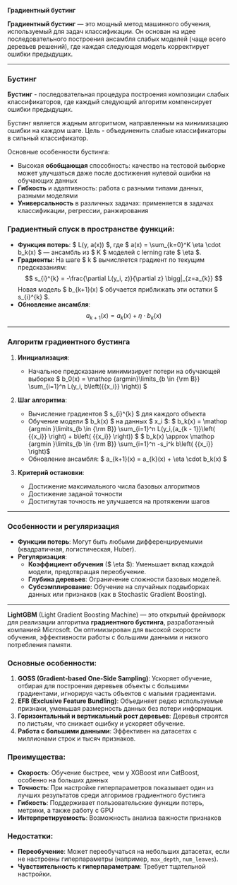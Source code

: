 **Градиентный бустинг**

**Градиентный бустинг** — это мощный метод машинного обучения, используемый для задач классификации. Он основан на идее последовательного построения ансамбля слабых моделей (чаще всего деревьев решений), где каждая следующая модель корректирует ошибки предыдущих. 

---

### **Бустинг**

**Бустинг** - последовательная процедура построения композиции слабых классификаторов, где каждый следующий алгоритм компенсирует ошибки предыдущих.

Бустинг является жадным алгоритмом, направленным на минимизацию ошибки на каждом шаге. Цель - объединенить слабые классификаторы в сильный классификатор.

Основные особенности бустинга:
   - Высокая **обобщающая** способность: качество на тестовой выборке может улучшаться даже после достижения нулевой ошибки на обучающих данных
   - **Гибкость** и адаптивность: работа с разными типами данных, разными моделями
   - **Универсальность** в различных задачах: применяется в задачах классификации, регрессии, ранжирования

### **Градиентный спуск в пространстве функций**:

- **Функция потерь**: $ L(y, a(x)) $, где $ a(x) = \sum_{k=0}^K \eta \cdot b_k(x) $ — ансамбль из $ K $ моделей с lerning rate $ \eta $.
- **Градиенты**: На шаге $ k $ вычисляется градиент по текущим предсказаниям:
  $$
  s_{i}^{k} = -\frac{\partial L(y_i, z)}{\partial z} \bigg|_{z=a_{k}}
  $$
  Новая модель $ b_{k+1}(x) $ обучается приближать эти остатки $ s_{i}^{k} $.
- **Обновление ансамбля**:
  $$
  a_{k+1}(x) = a_{k}(x) + \eta \cdot b_k(x)
  $$


[//]: # (source: deepseek +  https://education.yandex.ru/handbook/ml/article/gradientnyj-busting)

---

### **Алгоритм градиентного бустинга**
1. **Инициализация**:
   - Начальное предсказание минимизирует потери на обучающей выборке $ b_0(x) = \mathop {argmin}\limits_{b \in {\rm B}} \sum_{i=1}^n L(y_i, b\left({{x_i}} \right)) $ 
2. **Шаг алгоритма**:
     - Вычисление градиентов $ s_{i}^{k} $ для каждого объекта
     - Обучение модели $ b_k(x) $ на данных $ x_i $: $ b_k(x) = \mathop {argmin }\limits_{b \in {\rm B}} \sum_{i=1}^n L(y_i,{a_{k - 1}}\left( {{x_i}} \right) + b\left( {{x_i}} \right)) $ $ b_k(x) \approx \mathop {argmin }\limits_{b \in {\rm B}} \sum_{i=1}^n -s_i^k b\left( {{x_i}} \right)$
     - Обновление ансамбля: $ a_{k+1}(x) = a_{k}(x) + \eta \cdot b_k(x) $

3. **Критерий остановки**:
   - Достижение максимального числа базовых алгоритмов
   - Достижение заданой точности
   - Достигнутая точность не улучшается на протяжении шагов

---

### **Особенности и регуляризация**
- **Функции потерь**: Могут быть любыми дифференцируемыми (квадратичная, логистическая, Huber).
- **Регуляризация**:
  - **Коэффициент обучения** ($ \eta $): Уменьшает вклад каждой модели, предотвращая переобучение.
  - **Глубина деревьев**: Ограничение сложности базовых моделей.
  - **Субсэмплирование**: Обучение на случайных подвыборках данных или признаков (как в Stochastic Gradient Boosting).

    
[//]: # (deepseek)

---

**LightGBM** (Light Gradient Boosting Machine) — это открытый фреймворк для реализации алгоритма **градиентного бустинга**, разработанный компанией Microsoft. Он оптимизирован для высокой скорости обучения, эффективности работы с большими данными и низкого потребления памяти. 


[//]: # (https://proceedings.neurips.cc/paper_files/paper/2017/file/6449f44a102fde848669bdd9eb6b76fa-Paper.pdf)

### Основные особенности:

1. **GOSS (Gradient-based One-Side Sampling)**: Ускоряет обучение, отбирая для построения деревьев объекты с большими градиентами, игнорируя часть объектов с малыми градиентами.
2. **EFB (Exclusive Feature Bundling)**: Объединяет редко используемые признаки, уменьшая размерность данных без потери информации.
3. **Горизонтальный и вертикальный рост деревьев**: Деревья строятся по листьям, что снижает ошибку и ускоряет обучение.
4. **Работа с большими данными**: Эффективен на датасетах с миллионами строк и тысяч признаков.


### Преимущества:
- **Скорость**: Обучение быстрее, чем у XGBoost или CatBoost, особенно на больших данных
- **Точность**: При настройке гиперпараметров показывает один из лучших результатов среди алгоримов градиентного бустинга
- **Гибкость**: Поддерживает пользовательские функции потерь, метрики, а также работу с GPU
- **Интерпретируемость**: Возможность анализа важности признаков

### Недостатки:
- **Переобучение**: Может переобучаться на небольших датасетах, если не настроены гиперпараметры (например, `max_depth`, `num_leaves`).
- **Чувствительность к гиперпараметрам**: Требует тщательной настройки.

